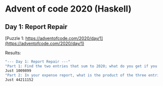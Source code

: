 # Advent of code 2020 (Haskell)

## Day 1: Report Repair

[Puzzle 1: https://adventofcode.com/2020/day/1](https://adventofcode.com/2020/day/1)

Results: 
```bash
"--- Day 1: Report Repair ---"
"Part 1: Find the two entries that sum to 2020; what do you get if you multiply them together?"
Just 1009899
"Part 2: In your expense report, what is the product of the three entries that sum to 2020?"
Just 44211152
```
